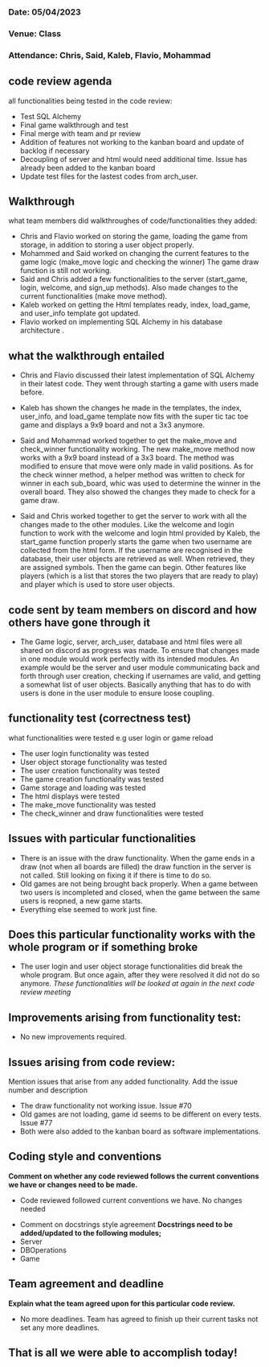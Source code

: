 ### Date: 05/04/2023
### Venue: Class
### Attendance: Chris, Said, Kaleb, Flavio, Mohammad

## code review agenda
all functionalities being tested in the code review:
- Test SQL Alchemy
- Final game walkthrough and test
- Final merge with team and pr review
- Addition of features not working to the kanban board and update of backlog if necessary
- Decoupling of server and html would need additional time. Issue has already been added to the kanban board
- Update test files for the lastest codes from arch_user. 

## Walkthrough
what team members did walkthroughes of code/functionalities they added:
- Chris and Flavio worked on storing the game, loading the game from storage, in addition to storing a user object
properly.  
- Mohammed and Said worked on changing the current features to the game logic (make_move logic and checking the winner) The game draw function is still not working. 
- Said and Chris added a few functionalities to the server (start_game, login, welcome, and sign_up methods). Also made 
changes to the current functionalities (make move method).
- Kaleb worked on getting the Html templates ready, index, load_game, and user_info template got updated. 
- Flavio worked on implementing SQL Alchemy in his database architecture .

## what the walkthrough entailed

- Chris and Flavio discussed their latest implementation of SQL Alchemy in their latest code. They went through starting a game
with users made before. 

- Kaleb has shown the changes he made in the templates, the index, user_info, and load_game template now fits with the super tic tac toe
game and displays a 9x9 board and not a 3x3 anymore. 

- Said and Mohammad worked together to get the make_move and check_winner functionality working. The new make_move method
now works with a 9x9 board instead of a 3x3 board. The method was modified to ensure that move were only made in valid 
positions. As for the check winner method, a helper method was written to check for winner in each sub_board, whic was used
to determine the winner in the overall board. They also showed the changes they made to check for a game draw. 

- Said and Chris worked together to get the server to work with all the changes made to the other modules. Like the welcome 
and login function to work with the welcome and login html provided by Kaleb, the start_game function properly starts the
game when two username are collected from the html form. If the username are recognised in the database, their user objects
are retrieved as well. When retrieved, they are assigned symbols. Then the game can begin. Other features like players (which
is a list that stores the two players that are ready to play) and player which is used to store user objects. 

## code sent by team members on discord and how others have gone through it
- The Game logic, server, arch_user, database and html files were all shared on discord as progress was made. To ensure
that changes made in one module would work perfectly with its intended modules. An example would be the server and user module
communicating back and forth through user creation, checking if usernames are valid, and getting a somewhat list of user
objects. Basically anything that has to do with users is done in the user module to ensure loose coupling.


## functionality test (correctness test)
what functionalities were tested e.g user login or game reload
* The user login functionality was tested
* User object storage functionality was tested
* The user creation functionality was tested
* The game creation functionality was tested
* Game storage and loading was tested
* The html displays were tested
* The make_move functionality was tested
* The check_winner and draw functionalities were tested

## Issues with  particular functionalities
* There is an issue with the draw functionality. When the game ends in a draw (not when all boards are filled) the draw function in the 
server is not called. Still looking on fixing it if there is time to do so.
* Old games are not being brought back properly. When a game between two users is incompleted and closed, when the game between the same users is reopned, a new game starts. 
* Everything else seemed to work just fine.

## Does this particular functionality works with the whole program or if something broke
* The user login and user object storage functionalities did break the whole program. But once again, after they were resolved 
it did not do so anymore. *These functionalities will be looked at again in the next code review meeting*

## Improvements arising from functionality test:
- No new improvements required. 

## Issues arising from code review:
Mention issues that arise from any added functionality. Add the issue number and description
* The draw functionality not working issue. Issue #70
* Old games are not loading, game id seems to be different on every tests. Issue #77
* Both were also added to the kanban board as software implementations.

## Coding style and conventions
**Comment on whether any code reviewed follows the current conventions we have or changes need to be made.**
* Code reviewed followed current conventions we have. No changes needed

- Comment on docstrings style agreement 
**Docstrings need to be added/updated to the following modules;** 
- Server
- DBOperations
- Game

## Team agreement and deadline
**Explain what the team agreed upon for this particular code review.** 
* No more deadlines. Team has agreed to finish up their current tasks not set any more deadlines. 

## That is all we were able to accomplish today!
